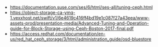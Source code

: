 - https://documentation.suse.com/ses/6/html/ses-all/tuning-ceph.html
- https://object-storage-ca-ymq-1.vexxhost.net/swift/v1/6e4619c416ff4bd19e1c087f27a43eea/www-assets-prod/presentation-media/Advanced-Tuning-and-Operation-guide-for-Block-Storage-using-Ceph-Boston-2017-final.pdf
- https://access.redhat.com/documentation/en-us/red_hat_ceph_storage/3/html/administration_guide/osd-bluestore

